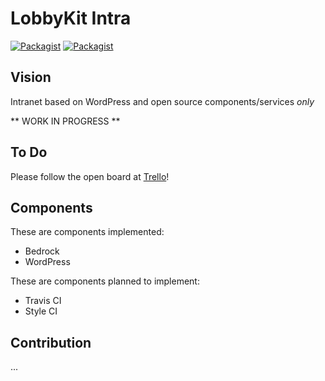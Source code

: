 # LobbyKit Intra

[![Packagist](https://img.shields.io/packagist/v/lobbykit/intra.svg)]() 
[![Packagist](https://img.shields.io/packagist/l/lobbykit/intra.svg)]() 

## Vision
Intranet based on WordPress and open source components/services *only*

** WORK IN PROGRESS **

## To Do
Please follow the open board at [Trello](https://trello.com/b/WrsoBaMR/intra)!

## Components
These are components implemented:
* Bedrock
* WordPress

These are components planned to implement:
* Travis CI
* Style CI

## Contribution
...